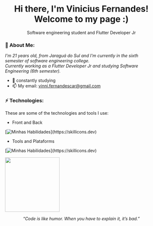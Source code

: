 <h1 align='center'>
  Hi there, I'm Vinicius Fernandes!
  <br/>
  Welcome to my page :)
</h1>
<p align='center'>
  Software engineering student and Flutter Developer Jr
</p>

### 🎱 About Me:

<p>
  <em>
    I'm 21 years old, from Jaraguá do Sul and I'm currently in the sixth semester of software engineering college.
    <br/>
    Currently working as a Flutter Developer Jr and studying Software Engineering (6th semester).  
  </em>
</p>

- 🌱 constantly studying 
- 📫 My email: vinni.fernandescar@gmail.com

### ⚡ Technologies:

These are some of the technologies and tools I use:

- Front and Back

[![Minhas Habilidades](https://skillicons.dev/icons?i=dart,flutter,html,css,js,vue,angular,react,c,cs,cpp,python,)](https://skillicons.dev)

- Tools and Plataforms

[![Minhas Habilidades](https://skillicons.dev/icons?i=git,figma,aws,autocad,)](https://skillicons.dev)


<img height="180em" src="https://github-readme-stats.vercel.app/api/top-langs/?username=fxrnandes&layout=compact&langs_count=7&theme=tokyonight"/>

<p align="center">
  <em>“Code is like humor. When you have to explain it, it’s bad.”</em>
</p>

